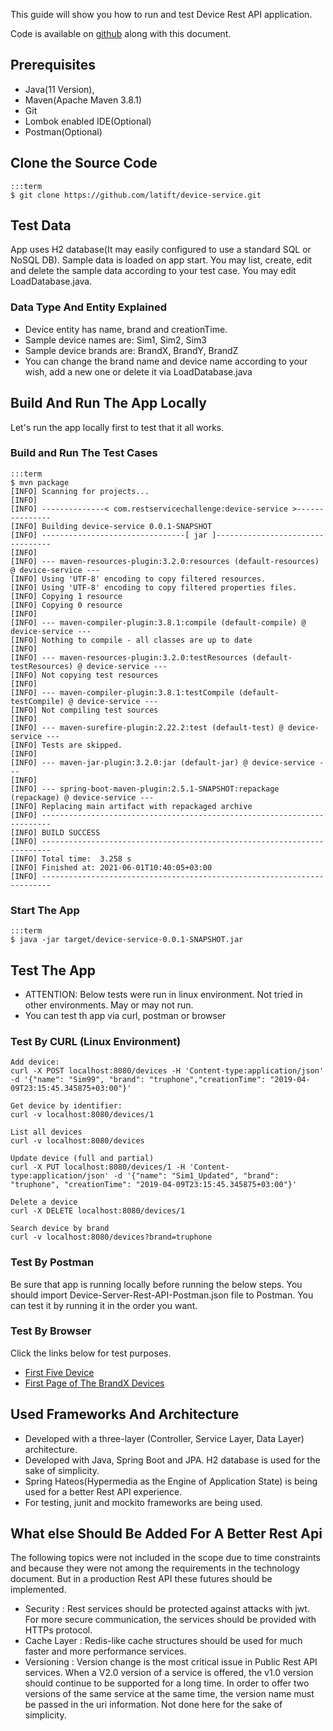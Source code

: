 This guide will show you how to run and test Device Rest API application.

Code is available on [github](https://github.com/latift/device-service) along with this document. 

## Prerequisites

* Java(11 Version), 
* Maven(Apache Maven 3.8.1)
* Git 
* Lombok enabled IDE(Optional)
* Postman(Optional)

## Clone the Source Code

    :::term
    $ git clone https://github.com/latift/device-service.git 

## Test Data

App uses H2 database(It may easily configured to use a standard SQL or NoSQL DB). Sample data is loaded on app start. You may list, create, edit and delete the sample data according to your test case. You may edit LoadDatabase.java.

###	Data Type And Entity Explained
* Device entity has name, brand and creationTime. 
* Sample device names are: Sim1, Sim2, Sim3
* Sample device brands are: BrandX, BrandY, BrandZ
* You can change the brand name and device name according to your wish, add a new one or delete it via LoadDatabase.java

## Build And Run The App Locally

Let's run the app locally first to test that it all works.

### Build and Run The Test Cases

    :::term
    $ mvn package
	[INFO] Scanning for projects...
	[INFO] 
	[INFO] --------------< com.restservicechallenge:device-service >---------------
	[INFO] Building device-service 0.0.1-SNAPSHOT
	[INFO] --------------------------------[ jar ]---------------------------------
	[INFO] 
	[INFO] --- maven-resources-plugin:3.2.0:resources (default-resources) @ device-service ---
	[INFO] Using 'UTF-8' encoding to copy filtered resources.
	[INFO] Using 'UTF-8' encoding to copy filtered properties files.
	[INFO] Copying 1 resource
	[INFO] Copying 0 resource
	[INFO] 
	[INFO] --- maven-compiler-plugin:3.8.1:compile (default-compile) @ device-service ---
	[INFO] Nothing to compile - all classes are up to date
	[INFO] 
	[INFO] --- maven-resources-plugin:3.2.0:testResources (default-testResources) @ device-service ---
	[INFO] Not copying test resources
	[INFO] 
	[INFO] --- maven-compiler-plugin:3.8.1:testCompile (default-testCompile) @ device-service ---
	[INFO] Not compiling test sources
	[INFO] 
	[INFO] --- maven-surefire-plugin:2.22.2:test (default-test) @ device-service ---
	[INFO] Tests are skipped.
	[INFO] 
	[INFO] --- maven-jar-plugin:3.2.0:jar (default-jar) @ device-service ---
	[INFO] 
	[INFO] --- spring-boot-maven-plugin:2.5.1-SNAPSHOT:repackage (repackage) @ device-service ---
	[INFO] Replacing main artifact with repackaged archive
	[INFO] ------------------------------------------------------------------------
	[INFO] BUILD SUCCESS
	[INFO] ------------------------------------------------------------------------
	[INFO] Total time:  3.258 s
	[INFO] Finished at: 2021-06-01T10:40:05+03:00
	[INFO] ------------------------------------------------------------------------

### Start The App

    :::term
    $ java -jar target/device-service-0.0.1-SNAPSHOT.jar

## Test The App
* ATTENTION: Below tests were run in linux environment. Not tried in other environments. May or may not run.
* You can test th app via curl, postman or browser
### Test By CURL (Linux Environment)
	
	Add device:  	
	curl -X POST localhost:8080/devices -H 'Content-type:application/json' -d '{"name": "Sim99", "brand": "truphone","creationTime": "2019-04-09T23:15:45.345875+03:00"}'
	
	Get device by identifier:  
	curl -v localhost:8080/devices/1
	
	List all devices
	curl -v localhost:8080/devices
	
	Update device (full and partial)
	curl -X PUT localhost:8080/devices/1 -H 'Content-type:application/json' -d '{"name": "Sim1_Updated", "brand": "truphone", "creationTime": "2019-04-09T23:15:45.345875+03:00"}'
	
	Delete a device
	curl -X DELETE localhost:8080/devices/1
	
	Search device by brand
	curl -v localhost:8080/devices?brand=truphone

### Test By Postman 
Be sure that app is running locally before running the below steps.
You should import Device-Server-Rest-API-Postman.json file to Postman.
You can test it by running it in the order you want. 

### Test By Browser
Click the links below for test purposes.
*	[First Five Device](http://localhost:8080/devices)
*	[First Page of The BrandX Devices ](http://localhost:8080/devices?brand=BrandX&page=0)

## Used Frameworks And Architecture
* Developed with a three-layer (Controller, Service Layer, Data Layer) architecture.
* Developed with Java, Spring Boot and JPA. H2 database is used for the sake of simplicity. 
* Spring Hateos(Hypermedia as the Engine of Application State) is being used for a better Rest API experience. 
* For testing, junit and mockito frameworks are being used.

## What else Should Be Added For A Better Rest Api
  The following topics were not included in the scope due to time constraints and because they were not among the requirements in the technology document. But in a production Rest API these futures should be implemented. 
* Security : Rest services should be protected against attacks with jwt. For more secure communication, the services should be provided with HTTPs protocol.
* Cache Layer : Redis-like cache structures should be used for much faster and more performance services. 
* Versioning : Version change is the most critical issue in Public Rest API services. When a V2.0 version of a service is offered, the v1.0 version should continue to be supported for a long time. In order to offer two versions of the same service at the same time, the version name must be passed in the uri information. Not done here for the sake of simplicity.
	 

